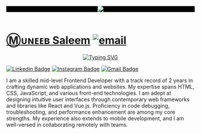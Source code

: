<div align="center">
  <div style="background:#000000;">
<img src="https://camo.githubusercontent.com/5dc6ee33381917e41fc9c4951799268998f11a9b864399bf79a0842e4f9b194d/68747470733a2f2f692e696d6775722e636f6d2f315a76566b44632e676966"  />
  </div>
</div> <br />



# [ Ⓜ️ᴜɴᴇᴇʙ Saleem](https://wb3bolg.com/) [![email](https://img.shields.io/static/v1?label=Email&message=wdeveloper@gmail.com&color=blue)](https://wb3bolg.com/)&nbsp;
<!-- https://readme-typing-svg.herokuapp.com/demo/ -->
<p align="center">
  <a href="https://git.io/typing-svg"><img src="https://readme-typing-svg.herokuapp.com?font=Fira+Code&pause=1000&color=58a6ff&width=700&lines=Muneeb+Saleem+-+Front-End-Developer;Figma+%2F+WordPress+%2F+JavaScript+%2F+React.js+%2F+Node.js" alt="Typing SVG" /></a>
</p>



  
[![Linkedin Badge](https://img.shields.io/badge/-MuneebSaleem-blue?style=flat-square&logo=Linkedin&logoColor=white&link=https://www.linkedin.com/in/muneeb-saleem/)](https://www.linkedin.com/in/muneeb-saleem/)
[![Instagram Badge](https://img.shields.io/badge/-muneebsaleem425-purple?style=flat-square&logo=instagram&logoColor=white&link=https://www.instagram.com/muneebsaleem425/)](https://www.instagram.com/muneebsaleem425/)
[![Gmail Badge](https://img.shields.io/badge/-wdeveloper426@gmail.com-c14438?style=flat-square&logo=Gmail&logoColor=white&link=mailto:wdeveloper426@gmail.com)](https://mail.google.com/mail/u/0/?tab=rm&ogbl#inbox?compose=CllgCJfrtRrbqhHwbZGdCdbXjbWwtrVwWtvxfsrxzzQpfTgtqqxpShRWTkxNLDxbjtRPvCtCZVV)


I am a skilled mid-level Frontend Developer with a track record of 2 years in crafting dynamic web applications and websites. My expertise spans HTML, CSS, JavaScript, and various front-end technologies. I am adept at designing intuitive user interfaces through contemporary web frameworks and libraries like React and Vue.js. Proficiency in code debugging, troubleshooting, and performance enhancement are among my core strengths. My experience also extends to mobile development, and I am well-versed in collaborating remotely with teams.

